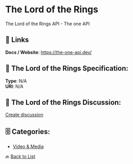 # The Lord of the Rings


The Lord of the Rings API - The one API

##  🔗 Links
**Docs / Website**: https://the-one-api.dev/

## 🧬 The Lord of the Rings Specification:
**Type**: N/A  
**URI**: N/A

## 💬 The Lord of the Rings Discussion:
[Create discussion](https://github.com/apis-list/apis-list/discussions/new)

## 🗄️ Categories:
- [Video & Media](https://github.com/apis-list/apis-list#video--media-)




🔙 [Back to List](https://github.com/apis-list/apis-list)
